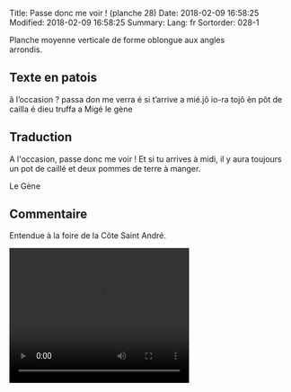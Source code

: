 Title: Passe donc me voir ! (planche 28)
Date: 2018-02-09 16:58:25
Modified: 2018-02-09 16:58:25
Summary: 
Lang: fr
Sortorder: 028-1


<figure class="image-block" style="float: right;">
  <img alt="" src="{static}/images/planche_28-2.png">
  <figcaption style="max-width: 348px"></figcaption>
</figure>
Planche moyenne verticale de forme oblongue aux angles arrondis.

## Texte en patois
 â l’occasion ? passa don me verra é si t’arrive a mié.jô  io-ra tojô èn pôt de cailla é dieu truffa a Migé         le gène

## Traduction
A l'occasion, passe donc me voir ! Et si tu arrives à midi, il y aura toujours un pot de caillé et deux pommes de terre à manger.

Le Gène

## Commentaire
Entendue à la foire de la Côte Saint André.

<video width="320" height="240" controls>
  <source src="https://d1njpgd0ygatdn.cloudfront.net/video_28.mp4" type="video/mp4">
</video>
